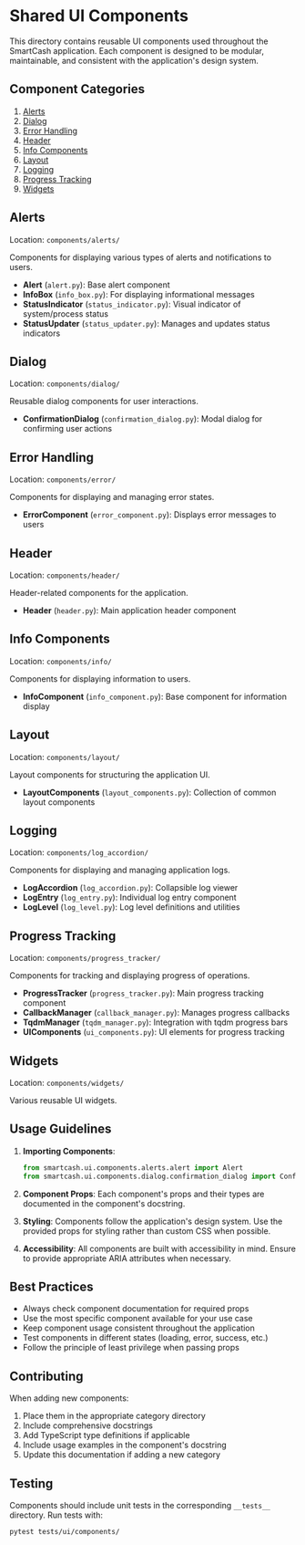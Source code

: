 # Shared UI Components

This directory contains reusable UI components used throughout the SmartCash application. Each component is designed to be modular, maintainable, and consistent with the application's design system.

## Component Categories

1. [Alerts](#alerts)
2. [Dialog](#dialog)
3. [Error Handling](#error-handling)
4. [Header](#header)
5. [Info Components](#info-components)
6. [Layout](#layout)
7. [Logging](#logging)
8. [Progress Tracking](#progress-tracking)
9. [Widgets](#widgets)

## Alerts

Location: `components/alerts/`

Components for displaying various types of alerts and notifications to users.

- **Alert** (`alert.py`): Base alert component
- **InfoBox** (`info_box.py`): For displaying informational messages
- **StatusIndicator** (`status_indicator.py`): Visual indicator of system/process status
- **StatusUpdater** (`status_updater.py`): Manages and updates status indicators

## Dialog

Location: `components/dialog/`

Reusable dialog components for user interactions.

- **ConfirmationDialog** (`confirmation_dialog.py`): Modal dialog for confirming user actions

## Error Handling

Location: `components/error/`

Components for displaying and managing error states.

- **ErrorComponent** (`error_component.py`): Displays error messages to users

## Header

Location: `components/header/`

Header-related components for the application.

- **Header** (`header.py`): Main application header component

## Info Components

Location: `components/info/`

Components for displaying information to users.

- **InfoComponent** (`info_component.py`): Base component for information display

## Layout

Location: `components/layout/`

Layout components for structuring the application UI.

- **LayoutComponents** (`layout_components.py`): Collection of common layout components

## Logging

Location: `components/log_accordion/`

Components for displaying and managing application logs.

- **LogAccordion** (`log_accordion.py`): Collapsible log viewer
- **LogEntry** (`log_entry.py`): Individual log entry component
- **LogLevel** (`log_level.py`): Log level definitions and utilities

## Progress Tracking

Location: `components/progress_tracker/`

Components for tracking and displaying progress of operations.

- **ProgressTracker** (`progress_tracker.py`): Main progress tracking component
- **CallbackManager** (`callback_manager.py`): Manages progress callbacks
- **TqdmManager** (`tqdm_manager.py`): Integration with tqdm progress bars
- **UIComponents** (`ui_components.py`): UI elements for progress tracking

## Widgets

Location: `components/widgets/`

Various reusable UI widgets.

## Usage Guidelines

1. **Importing Components**:
   ```python
   from smartcash.ui.components.alerts.alert import Alert
   from smartcash.ui.components.dialog.confirmation_dialog import ConfirmationDialog
   ```

2. **Component Props**:
   Each component's props and their types are documented in the component's docstring.

3. **Styling**:
   Components follow the application's design system. Use the provided props for styling rather than custom CSS when possible.

4. **Accessibility**:
   All components are built with accessibility in mind. Ensure to provide appropriate ARIA attributes when necessary.

## Best Practices

- Always check component documentation for required props
- Use the most specific component available for your use case
- Keep component usage consistent throughout the application
- Test components in different states (loading, error, success, etc.)
- Follow the principle of least privilege when passing props

## Contributing

When adding new components:

1. Place them in the appropriate category directory
2. Include comprehensive docstrings
3. Add TypeScript type definitions if applicable
4. Include usage examples in the component's docstring
5. Update this documentation if adding a new category

## Testing

Components should include unit tests in the corresponding `__tests__` directory. Run tests with:

```bash
pytest tests/ui/components/
```
